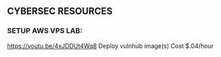 ## CYBERSEC RESOURCES  

### SETUP AWS VPS LAB:
https://youtu.be/4xJDDUt4Wq8 
Deploy vulnhub image(s) 
Cost $.04/hour 




